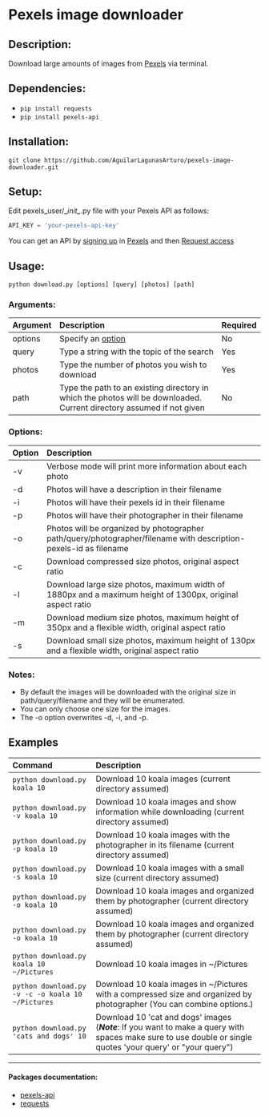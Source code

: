 # Pexels image downloader

## Description:
Download large amounts of images from [Pexels][0] via terminal.  

## Dependencies:
- `pip install requests`  
- `pip install pexels-api`  

## Installation:
`git clone https://github.com/AguilarLagunasArturo/pexels-image-downloader.git`

## Setup:
Edit pexels_user/\__init\__.py file with your Pexels API as follows:
```python
API_KEY = 'your-pexels-api-key'
```
You can get an API by [signing up][2] in [Pexels][0] and then [Request access][1]

## Usage:
`python download.py [options] [query] [photos] [path]`

### Arguments:
|Argument|Description|Required|
|:-------------|:-------------|:-------------|
|options|Specify an [option][0]|No|
|query|Type a string with the topic of the search|Yes|
|photos|Type the number of photos you wish to download|Yes|
|path|Type the path to an existing directory in which the photos will be downloaded. Current directory assumed if not given|No|

### Options:
|Option|Description|
|:-|:-|
|-v|Verbose mode will print more information about each photo
|-d|Photos will have a description in their filename
|-i|Photos will have their pexels id in their filename
|-p|Photos will have their photographer in their filename
|-o|Photos will be organized by photographer path/query/photographer/filename with description-pexels-id as filename
|-c|Download compressed size photos, original aspect ratio
|-l|Download large size photos, maximum width of 1880px and a maximum height of 1300px, original aspect ratio
|-m|Download medium size photos, maximum height of 350px and a flexible width, original aspect ratio
|-s|Download small size photos, maximum height of 130px and a flexible width, original aspect ratio

### Notes:
- By default the images will be downloaded with the original size in path/query/filename and they will be enumerated.  
- You can only choose one size for the images.
- The -o option overwrites -d, -i, and -p.

## Examples
|Command|Description|
|:-|:-|
|`python download.py koala 10`|Download 10 koala images (current directory assumed)|
|`python download.py -v koala 10`|Download 10 koala images and show information while downloading (current directory assumed)|
|`python download.py -p koala 10`|Download 10 koala images with the photographer in its filename (current directory assumed)|
|`python download.py -s koala 10`|Download 10 koala images with a small size (current directory assumed)|
|`python download.py -o koala 10`|Download 10 koala images and organized them by photographer (current directory assumed)|
|`python download.py -o koala 10`|Download 10 koala images and organized them by photographer (current directory assumed)|
|`python download.py koala 10 ~/Pictures`|Download 10 koala images in ~/Pictures|
|`python download.py -v -c -o koala 10 ~/Pictures`|Download 10 koala images in ~/Pictures with a compressed size and organized by photographer (You can combine options.)|
|`python download.py 'cats and dogs' 10`|Download 10 'cat and dogs' images (*__Note__*: If you want to make a query with spaces make sure to use double or single quotes 'your query' or "your query")|
---
#### Packages documentation:
- [pexels-api][3]
- [requests][4]

[0]: https://www.pexels.com/                            "Pexels: Website"
[1]: https://www.pexels.com/api/                        "Pexels: API website"
[2]: https://www.pexels.com/join/                       "Pexels: Sign up page"
[3]: https://github.com/AguilarLagunasArturo/pexels-api "Source code: pexels-api package"
[4]: https://2.python-requests.org/en/master/           "Documentation: requests package"
